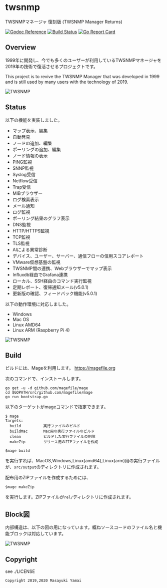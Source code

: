 # twsnmp
TWSNMPマネージャ 復刻版
(TWSNMP Manager Returns)

[![Godoc Reference](https://godoc.org/github.com/twsnmp/twsnmp/src?status.svg)](http://godoc.org/github.com/twsnmp/twsnmp/src)
[![Build Status](https://travis-ci.org/twsnmp/twsnmp.svg?branch=master)](https://travis-ci.org/twsnmp/twsnmp)
[![Go Report Card](https://goreportcard.com/badge/twsnmp/twsnmp)](https://goreportcard.com/report/twsnmp/twsnmp)

## Overview

1999年に開発し、今でも多くのユーザーが利用しているTWSNMPマネージャを2019年の技術で復活させるプロジェクトです。

This project is to revive the TWSNMP Manager that was developed in 1999 and is still used by many users with the technology of 2019.

![TWSNMP](http://www.twise.co.jp/img/twsnmp_title.jpg)

## Status

以下の機能を実装しました。

* マップ表示、編集
* 自動発見
* ノードの追加、編集
* ポーリングの追加、編集
* ノード情報の表示
* PING監視
* SNNP監視
* Syslog受信
* Netflow受信
* Trap受信
* MIBブラウザー
* ログ検索表示
* メール通知
* ログ監視
* ポーリング結果のグラフ表示
* DNS監視
* HTTP/HTTPS監視
* TCP監視
* TLS監視
* AIによる異常診断
* デバイス、ユーザー、サーバー、通信フローの信用スコアレポート
* VMware仮想基盤の監視
* TWSNMP間の連携、Webブラウザーでマップ表示
* Influxdb経由でGrafana連携
* ローカル、SSH経由のコマンド実行監視
* 定期レポート、復帰通知メール(v5.0.1)
* 更新版の確認、フィードバック機能(v5.0.1)

以下の動作環境に対応しました。

* Windows
* Mac OS
* Linux AMD64
* Linux ARM (Raspberry Pi 4)

![TWSNMP](https://assets.st-note.com/production/uploads/images/15118776/picture_pc_9d8f9c01141ab53f0c72ec1384cb36c4.png)

## Build


ビルドには、Mageを利用します。
https://magefile.org

次のコマンドで、インストールします。

```
go get -u -d github.com/magefile/mage
cd $GOPATH/src/github.com/magefile/mage
go run bootstrap.go
```

以下のターゲットがmageコマンドで指定できます。

```
$ mage
Targets:
  build          実行ファイルのビルド
  buildMac       Mac用の実行ファイルのビルド
  clean          ビルドした実行ファイルの削除
  makeZip        リリース用のZIPファイルを作成
```

```
$mage build
```
を実行すれば、MacOS,Windows,Linux(amd64),Linux(arm)用の実行ファイルが、`src/output`のディレクトリに作成されます。

配布用のZIPファイルを作成するためには、
```
$mage makeZip
```
を実行します。ZIPファイルが`rel/`ディレクトリに作成されます。

## Block図

内部構造は、以下の図の用になっています。概ねソースコードのファイル名と機能ブロックは対応しています。

![TWSNMP](https://d2l930y2yx77uc.cloudfront.net/production/uploads/images/20504835/picture_pc_2f2b09a18c74cfd6f7a2aebfeb9dc096.png)

## Copyright

see ./LICENSE

```
Copyright 2019,2020 Masayuki Yamai
```
